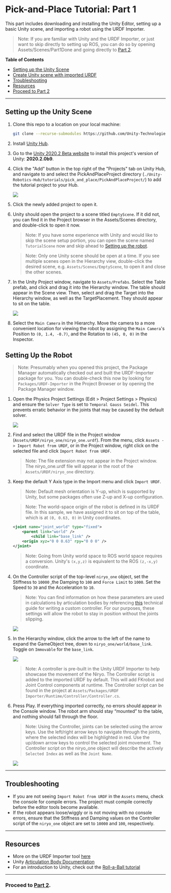 # Pick-and-Place Tutorial: Part 1

This part includes downloading and installing the Unity Editor, setting up a basic Unity scene, and importing a robot using the URDF Importer.
> Note: If you are familiar with Unity and the URDF Importer, or just want to skip directly to setting up ROS, you can do so by opening Assets/Scenes/Part1Done and going directly to [Part 2](2_ros_tcp.md).

**Table of Contents**
  - [Setting up the Unity Scene](#setting-up-the-unity-scene)
  - [Create Unity scene with imported URDF](#setting-up-the-robot)
  - [Troubleshooting](#troubleshooting)
  - [Resources](#resources)
  - [Proceed to Part 2](#proceed-to-part-2)

---

## Setting up the Unity Scene
1. Clone this repo to a location on your local machine:
    ```bash
    git clone --recurse-submodules https://github.com/Unity-Technologies/Unity-Robotics-Hub.git
    ```

1. Install [Unity Hub](https://unity3d.com/get-unity/download).
  
1. Go to the [Unity 2020.2 Beta website](https://unity3d.com/unity/beta/2020.2.0b9) to install this project's version of Unity: **2020.2.0b9**. 
   
1. Click the "Add" button in the top right of the "Projects" tab on Unity Hub, and navigate to and select the PickAndPlaceProject directory (`./Unity-Robotics-Hub/tutorials/pick_and_place/PickAndPlaceProject/`) to add the tutorial project to your Hub.

   ![](img/hub_addproject.png)

1. Click the newly added project to open it.

5. Unity should open the project to a scene titled `EmptyScene`.  If it did not, you can find it in the Project browser in the Assets/Scenes directory, and double-click to open it now.
    > Note: If you have some experience with Unity and would like to skip the scene setup portion, you can open the scene named `TutorialScene` now and skip ahead to [Setting up the robot](#setting-up-the-robot).

    > Note: Only one Unity scene should be open at a time. If you see multiple scenes open in the Hierarchy view, double-click the desired scene, e.g. `Assets/Scenes/EmptyScene`, to open it and close the other scenes.

6. In the Unity Project window, navigate to `Assets/Prefabs`. Select the Table prefab, and click and drag it into the Hierarchy window. The table should appear in the Scene view. Then, select and drag the Target into the Hierarchy window, as well as the TargetPlacement. They should appear to sit on the table.

    ![](img/1_cube.png) 

7. Select the `Main Camera` in the Hierarchy. Move the camera to a more convenient location for viewing the robot by assigning the `Main Camera`'s Position to `(0, 1.4, -0.7)`, and the Rotation to `(45, 0, 0)` in the Inspector.

## Setting Up the Robot 

> Note: Presumably when you opened this project, the Package Manager automatically checked out and built the URDF-Importer package for you. You can double-check this now by looking for `Packages/URDF-Importer` in the Project Browser or by opening the Package Manager window.

1. Open the Physics Project Settings (Edit > Project Settings > Physics) and ensure the `Solver Type` is set to `Temporal Gauss Seidel`. This prevents erratic behavior in the joints that may be caused by the default solver.

    ![](img/1_physics.png)

1. Find and select the URDF file in the Project window (`Assets/URDF/niryo_one/niryo_one.urdf`). From the menu, click `Assets -> Import Robot from URDF`, or in the Project window, right click on the selected file and click `Import Robot from URDF`.
    > Note: The file extension may not appear in the Project window. The niryo_one.urdf file will appear in the root of the `Assets/URDF/niryo_one` directory.
  
1. Keep the default Y Axis type in the Import menu and click `Import URDF`.
  
    > Note: Default mesh orientation is Y-up, which is supported by Unity, but some packages often use Z-up and X-up configuration.

    > Note: The world-space origin of the robot is defined in its URDF file. In this sample, we have assigned it to sit on top of the table, which is at `(0, 0.63, 0)` in Unity coordinates.

    ```xml
    <joint name="joint_world" type="fixed">
        <parent link="world" />
            <child link="base_link" />
        <origin xyz="0 0 0.63" rpy="0 0 0" />
    </joint>
    ```

    > Note: Going from Unity world space to ROS world space requires a conversion. Unity's `(x,y,z)` is equivalent to the ROS `(z,-x,y)` coordinate.

1. On the Controller script of the top-level `niryo_one` object, set the Stiffness to `10000` ,the Damping to `100` and `Force Limit` to `1000`. Set the Speed to `30` and the Acceleration to `10`.
    > Note: You can find information on how these parameters are used in calculations by articulation bodies by referencing [this](https://github.com/Unity-Technologies/Unity-Robotics-Hub/blob/master/tutorials/urdf_importer/urdf_appendix.md#guide-to-write-your-own-controller) technical guide for writing a custom controller. For our purposes, these settings will allow the robot to stay in position without the joints slipping.
  
    ![](img/1_controller.png)
  
1. In the Hierarchy window, click the arrow to the left of the name to expand the GameObject tree, down to `niryo_one/world/base_link`. Toggle on `Immovable` for the `base_link`.

    ![](img/1_base.png)

    > Note: A controller is pre-built in the Unity URDF Importer to help showcase the movement of the Niryo. The Controller script is added to the imported URDF by default. This will add FKrobot and Joint Control components at runtime. The Controller script can be found in the project at `Assets/Packages/URDF Importer/Runtime/Controller/Controller.cs`.

1. Press Play. If everything imported correctly, no errors should appear in the Console window. The robot arm should stay “mounted” to the table, and nothing should fall through the floor.
  
    > Note: Using the Controller, joints can be selected using the arrow keys. Use the left/right arrow keys to navigate through the joints, where the selected index will be highlighted in red. Use the up/down arrow keys to control the selected joint movement. The Controller script on the niryo_one object will describe the actively `Selected Index` as well as the `Joint Name`.

   ![](img/1_end.gif)

---

## Troubleshooting
- If you are not seeing `Import Robot from URDF` in the `Assets` menu, check the console for compile errors. The project must compile correctly before the editor tools become available. 
- If the robot appears loose/wiggly or is not moving with no console errors, ensure that the Stiffness and Damping values on the Controller script of the `niryo_one` object are set to `10000` and `100`, respectively.

---

## Resources

- More on the URDF Importer tool [here](https://github.com/Unity-Technologies/URDF-Importer)
- Unity [Articulation Body Documentation](https://docs.unity3d.com/2020.1/Documentation/ScriptReference/ArticulationBody.html)
- For an introduction to Unity, check out the [Roll-a-Ball tutorial](https://learn.unity.com/project/roll-a-ball)

---


### Proceed to [Part 2](2_ros_tcp.md).
